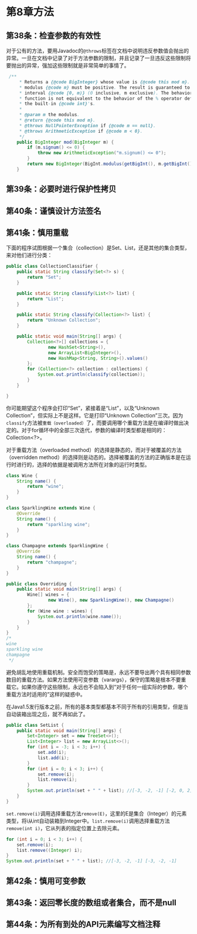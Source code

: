 # 第8章方法

## 第38条：检查参数的有效性

对于公有的方法，要用Javadoc的`@throws`标签在文档中说明违反参数值会抛出的异常。一旦在文档中记录了对于方法参数的限制，并且记录了一旦违反这些限制将要抛出的异常，强加这些限制就是非常简单的事情了。

```java
 /**
     * Returns a {@code BigInteger} whose value is {@code this mod m}. The
     * modulus {@code m} must be positive. The result is guaranteed to be in the
     * interval {@code [0, m)} (0 inclusive, m exclusive). The behavior of this
     * function is not equivalent to the behavior of the % operator defined for
     * the built-in {@code int}'s.
     *
     * @param m the modulus.
     * @return {@code this mod m}.
     * @throws NullPointerException if {@code m == null}.
     * @throws ArithmeticException if {@code m < 0}.
     */
    public BigInteger mod(BigInteger m) {
        if (m.signum() <= 0) {
            throw new ArithmeticException("m.signum() <= 0");
        }
        return new BigInteger(BigInt.modulus(getBigInt(), m.getBigInt()));
    }
```

## 第39条：必要时进行保护性拷贝

## 第40条：谨慎设计方法签名

## 第41条：慎用重载

下面的程序试图根据一个集合（collection）是Set、List，还是其他的集合类型，来对他们进行分类：

```java
public class CollectionClassifier {
    public static String classify(Set<?> s) {
        return "Set";
    }

    public static String classify(List<?> list) {
        return "List";
    }

    public static String classify(Collection<?> list) {
        return "Unknown Collection";
    }

    public static void main(String[] args) {
        Collection<?>[] collections = {
                new HashSet<String>(),
                new ArrayList<BigInteger>(),
                new HashMap<String, String>().values()
        };
        for (Collection<?> collection : collections) {
            System.out.println(classify(collection));
        }
    }

}
```

你可能期望这个程序会打印“Set”，紧接着是“List”，以及“Unknown Collection”，但实际上不是这样。它是打印“Unknown Collection”三次。因为`classify`方法被`重载（overloaded）`了，而要调用哪个重载方法是在编译时做出决定的。对于for循环中的全部三次迭代，参数的编译时类型都是相同的：Collection&lt;?&gt;。

对于重载方法（overloaded method）的选择是静态的，而对于被覆盖的方法（overridden method）的选择则是动态的。选择被覆盖的方法的正确版本是在运行时进行的，选择的依据是被调用方法所在对象的运行时类型。

```java
class Wine {
    String name() {
        return "wine";
    }
}

class SparklingWine extends Wine {
    @Override
    String name() {
        return "sparkling wine";
    }
}

class Champagne extends SparklingWine {
    @Override
    String name() {
        return "champagne";
    }
}

public class Overriding {
    public static void main(String[] args) {
        Wine[] wines = {
                new Wine(), new SparklingWine(), new Champagne()
        };
        for (Wine wine : wines) {
            System.out.println(wine.name());
        }
    }
}
/*
wine
sparkling wine
champagne
 */
```

避免胡乱地使用重载机制。安全而饱受的策略是，永远不要导出两个具有相同参数数目的重载方法。如果方法使用可变参数（varargs），保守的策略是根本不要重载它。如果你遵守这些限制，永远也不会陷入到“对于任何一组实际的参数，哪个重载方法时适用的”这样的疑惑中。

在Java1.5发行版本之前，所有的基本类型都基本不同于所有的引用类型，但是当自动装箱出现之后，就不再如此了。

```java
public class SetList {
    public static void main(String[] args) {
        Set<Integer> set = new TreeSet<>();
        List<Integer> list = new ArrayList<>();
        for (int i = -3; i < 3; i++) {
            set.add(i);
            list.add(i);
        }
        for (int i = 0; i < 3; i++) {
            set.remove(i);
            list.remove(i);
        }
        System.out.println(set + " " + list); //[-3, -2, -1] [-2, 0, 2]
    }
}
```

`set.remove(i)`调用选择重载方法`remove(E)`，这里的E是集合（Integer）的元素类型，将i从int自动装箱到Integer中。`list.remove(i)`调用选择重载方法`remove(int i)`，它从列表的指定位置上去除元素。

```java
for (int i = 0; i < 3; i++) {
    set.remove(i);
    list.remove((Integer) i);
}
System.out.println(set + " " + list); //[-3, -2, -1] [-3, -2, -1]
```

## 第42条：慎用可变参数

## 第43条：返回零长度的数组或者集合，而不是null

## 第44条：为所有到处的API元素编写文档注释

